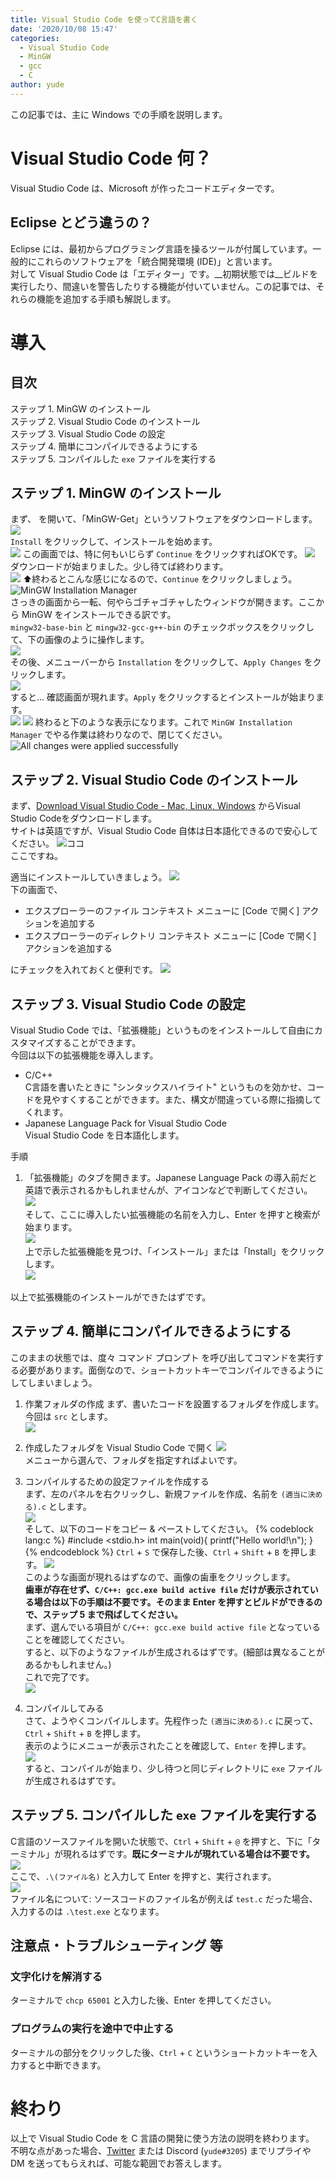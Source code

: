 ```yaml
---
title: Visual Studio Code を使ってC言語を書く
date: '2020/10/08 15:47'
categories:
  - Visual Studio Code
  - MinGW
  - gcc
  - C
author: yude
---
```

この記事では、主に Windows での手順を説明します。

<!--more-->
# Visual Studio Code 何？
Visual Studio Code は、Microsoft が作ったコードエディターです。

## Eclipse とどう違うの？
Eclipse には、最初からプログラミング言語を操るツールが付属しています。一般的にこれらのソフトウェアを「統合開発環境 (IDE)」と言います。  
対して Visual Studio Code は「エディター」です。__初期状態では__ビルドを実行したり、間違いを警告したりする機能が付いていません。この記事では、それらの機能を追加する手順も解説します。  

# 導入
## 目次
ステップ 1. MinGW のインストール  
ステップ 2. Visual Studio Code のインストール  
ステップ 3. Visual Studio Code の設定  
ステップ 4. 簡単にコンパイルできるようにする  
ステップ 5. コンパイルした `exe` ファイルを実行する

## ステップ 1. MinGW のインストール
まず、[](https://ja.osdn.net/projects/mingw/downloads/68260/mingw-get-setup.exe/) を開いて、「MinGW-Get」というソフトウェアをダウンロードします。
![](../assets/images/how2vscode/1.png)  
`Install` をクリックして、インストールを始めます。  
![](../assets/images/how2vscode/2.png)
この画面では、特に何もいじらず `Continue` をクリックすればOKです。
![](../assets/images/how2vscode/3.png)
ダウンロードが始まりました。少し待てば終わります。  
![](../assets/images/how2vscode/4.png)
⬆終わるとこんな感じになるので、`Continue` をクリックしましょう。  
![MinGW Installation Manager](../assets/images/how2vscode/5.png)  
さっきの画面から一転、何やらゴチャゴチャしたウィンドウが開きます。ここから MinGW をインストールできる訳です。  
`mingw32-base-bin` と `mingw32-gcc-g++-bin` のチェックボックスをクリックして、下の画像のように操作します。  
![](../assets/images/how2vscode/6.png)  
その後、メニューバーから `Installation` をクリックして、`Apply Changes` をクリックします。  
![](../assets/images/how2vscode/7.png)  
すると... 確認画面が現れます。`Apply` をクリックするとインストールが始まります。  
![](../assets/images/how2vscode/8.png)
![](../assets/images/how2vscode/9.png)
終わると下のような表示になります。これで `MinGW Installation Manager` でやる作業は終わりなので、閉じてください。  
![All changes were applied successfully](../assets/images/how2vscode/10.png)

## ステップ 2. Visual Studio Code のインストール
まず、[Download Visual Studio Code - Mac, Linux, Windows](https://code.visualstudio.com/download) からVisual Studio Codeをダウンロードします。  
サイトは英語ですが、Visual Studio Code 自体は日本語化できるので安心してください。
![ココ](../assets/images/how2vscode/11.png)  
ここですね。  

適当にインストールしていきましょう。
![](../assets/images/how2vscode/12.png)  
下の画面で、  
* エクスプローラーのファイル コンテキスト メニューに [Code で開く] アクションを追加する
* エクスプローラーのディレクトリ コンテキスト メニューに [Code で開く] アクションを追加する  

にチェックを入れておくと便利です。
![](../assets/images/how2vscode/13.png)  

## ステップ 3. Visual Studio Code の設定
Visual Studio Code では、「拡張機能」というものをインストールして自由にカスタマイズすることができます。  
今回は以下の拡張機能を導入します。  
* C/C++  
C言語を書いたときに "シンタックスハイライト" というものを効かせ、コードを見やすくすることができます。また、構文が間違っている際に指摘してくれます。
* Japanese Language Pack for Visual Studio Code  
Visual Studio Code を日本語化します。  

手順  
1. 「拡張機能」のタブを開きます。Japanese Language Pack の導入前だと英語で表示されるかもしれませんが、アイコンなどで判断してください。  
![](../assets/images/how2vscode/14.png)  
そして、ここに導入したい拡張機能の名前を入力し、Enter を押すと検索が始まります。  
![](../assets/images/how2vscode/15.png)  
上で示した拡張機能を見つけ、「インストール」または「Install」をクリックします。  
![](../assets/images/how2vscode/16.png)  

以上で拡張機能のインストールができたはずです。

## ステップ 4. 簡単にコンパイルできるようにする
このままの状態では、度々 コマンド プロンプト を呼び出してコマンドを実行する必要があります。面倒なので、ショートカットキーでコンパイルできるようにしてしまいましょう。  

1. 作業フォルダの作成
まず、書いたコードを設置するフォルダを作成します。今回は `src` とします。  
![](../assets/images/how2vscode/17.png)

2. 作成したフォルダを Visual Studio Code で開く
![](../assets/images/how2vscode/18.png)  
メニューから選んで、フォルダを指定すればよいです。

3. コンパイルするための設定ファイルを作成する  
まず、左のパネルを右クリックし、新規ファイルを作成、名前を `(適当に決める).c` とします。  
![](../assets/images/how2vscode/19.png)  
そして、以下のコードをコピー & ペーストしてください。
    {% codeblock lang:c %}
    #include <stdio.h>
    int main(void){
      printf("Hello world!\n");
    }
    {% endcodeblock %}
    `Ctrl` + `S` で保存した後、`Ctrl` + `Shift` + `B` を押します。
    ![](../assets/images/how2vscode/20.png)  
    このような画面が現れるはずなので、画像の歯車をクリックします。  
    **歯車が存在せず、`C/C++: gcc.exe build active file` だけが表示されている場合は以下の手順は不要です。そのまま Enter を押すとビルドができるので、ステップ 5 まで飛ばしてください。**  
    まず、選んでいる項目が `C/C++: gcc.exe build active file` となっていることを確認してください。  
    すると、以下のようなファイルが生成されるはずです。(細部は異なることがあるかもしれません。)  
    これで完了です。  
    ![](../assets/images/how2vscode/21.png)  
4. コンパイルしてみる  
    さて、ようやくコンパイルします。先程作った `(適当に決める).c` に戻って、`Ctrl` + `Shift` + `B` を押します。  
    表示のようにメニューが表示されたことを確認して、`Enter` を押します。  
    ![](../assets/images/how2vscode/22.png)  
    すると、コンパイルが始まり、少し待つと同じディレクトリに `exe` ファイルが生成されるはずです。  

## ステップ 5. コンパイルした `exe` ファイルを実行する
C言語のソースファイルを開いた状態で、`Ctrl` + `Shift` + `@` を押すと、下に「ターミナル」が現れるはずです。**既にターミナルが現れている場合は不要です。**  
![](../assets/images/how2vscode/23.png)  
ここで、`.\(ファイル名)` と入力して Enter を押すと、実行されます。  
![](../assets/images/how2vscode/24.png)  
ファイル名について: ソースコードのファイル名が例えば `test.c` だった場合、入力するのは `.\test.exe` となります。

## 注意点・トラブルシューティング 等
### 文字化けを解消する
ターミナルで `chcp 65001` と入力した後、Enter を押してください。

### プログラムの実行を途中で中止する
ターミナルの部分をクリックした後、`Ctrl` + `C` というショートカットキーを入力すると中断できます。

# 終わり
以上で Visual Studio Code を C 言語の開発に使う方法の説明を終わります。  
不明な点があった場合、[Twitter](https://twitter.com/yudejp) または Discord (`yude#3205`) までリプライや DM を送ってもらえれば、可能な範囲でお答えします。  

